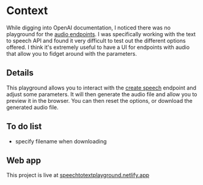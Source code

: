# Context

While digging into OpenAI documentation, I noticed there was no playground for the [audio endpoints](https://platform.openai.com/docs/api-reference/audio). I was specifically working with the text to speech API and found it very difficult to test out the different options offered. 
I think it's extremely useful to have a UI for endpoints with audio that allow you to fidget around with the parameters.

## Details

This playground allows you to interact with the [create speech](https://platform.openai.com/docs/api-reference/audio/createSpeech) endpoint and adjust some parameters. It will then generate the audio file and allow you to preview it in the browser. You can then reset the options, or download the generated audio file.

## To do list

- specify filename when downloading

## Web app

This project is live at [speechtotextplayground.netlify.app](https://speechtotextplayground.netlify.app)
